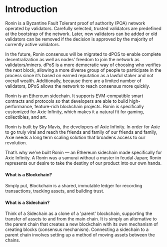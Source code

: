 # Introduction

Ronin is a Byzantine Fault Tolerant proof of authority (POA) network operated by validators. Carefully selected, trusted validators are predefined at the bootstrap of the network. Later, new validators can be added or old validators can be removed if the decision is approved by the majority of currently active validators.&#x20;

In the future, Ronin consensus will be migrated to dPOS to enable complete decentralization as well as nodes' freedom to join the network as validators/miners. dPoS is a more democratic way of choosing who verifies the next block, allowing a more diverse group of people to participate in the process since it’s based on earned reputation as a lawful staker and not overall wealth. Additionally, because there are a limited number of validators, DPoS allows the network to reach consensus more quickly.

Ronin is an Ethereum sidechain. It supports EVM-compatible smart contracts and protocols so that developers are able to build high-performance, feature-rich blockchain projects. Ronin is specifically customized for Axie Infinity, which makes it a natural fit for gaming, collectibles, and art.

Ronin is built by Sky Mavis, the developers of Axie Infinity.  In order for Axie to go truly viral and reach the friends and family of our friends and family, Axie needs a long term scaling solution that broadens access to our revolution.

That’s why we’ve built Ronin — an Ethereum sidechain made specifically for Axie Infinity. A Ronin was a samurai without a master in feudal Japan; Ronin represents our desire to take the destiny of our product into our own hands.

#### What is a Blockchain?

Simply put, Blockchain is a shared, immutable ledger for recording transactions, tracking assets, and building trust.&#x20;

#### What is a Sidechain? <a href="#what-is-a-sidechain" id="what-is-a-sidechain"></a>

Think of a Sidechain as a clone of a 'parent' blockchain, supporting the transfer of assets to and from the main chain. It is simply an alternative to the parent chain that creates a new blockchain with its own mechanism of creating blocks (consensus mechanism). Connecting a sidechain to a parent chain involves setting up a method of moving assets between the chains.
